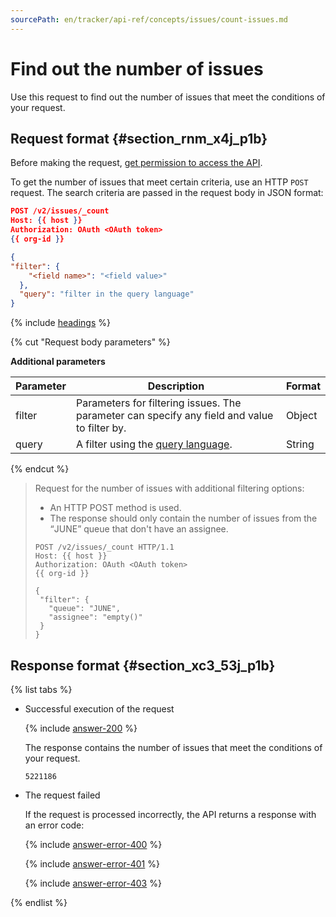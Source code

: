 ```yaml
---
sourcePath: en/tracker/api-ref/concepts/issues/count-issues.md
---
```

# Find out the number of issues

Use this request to find out the number of issues that meet the conditions of your request.

## Request format {#section_rnm_x4j_p1b}

Before making the request, [get permission to access the API](../access.md).

To get the number of issues that meet certain criteria, use an HTTP `POST` request. The search criteria are passed in the request body in JSON format:

```json
POST /v2/issues/_count
Host: {{ host }}
Authorization: OAuth <OAuth token>
{{ org-id }}

{
"filter": {
    "<field name>": "<field value>"
  },
  "query": "filter in the query language"
}
```

{% include [headings](../../../_includes/tracker/api/headings.md) %}

{% cut "Request body parameters" %}

**Additional parameters**

| Parameter | Description | Format |
| ----- | ----- | ----- |
| filter | Parameters for filtering issues. The parameter can specify any field and value to filter by. | Object |
| query | A filter using the [query language](../../user/query-filter.md). | String |

{% endcut %}

> Request for the number of issues with additional filtering options:
>
>- An HTTP POST method is used.
>- The response should only contain the number of issues from the <q>JUNE</q> queue that don't have an assignee.
>
>```
>POST /v2/issues/_count HTTP/1.1
>Host: {{ host }}
>Authorization: OAuth <OAuth token>
>{{ org-id }}
>
>{
>  "filter": {
>    "queue": "JUNE",
>    "assignee": "empty()"
>  }
>}
>```

## Response format {#section_xc3_53j_p1b}

{% list tabs %}

- Successful execution of the request

    {% include [answer-200](../../../_includes/tracker/api/answer-200.md) %}

    The response contains the number of issues that meet the conditions of your request.

    ```
    5221186
    ```

- The request failed

    If the request is processed incorrectly, the API returns a response with an error code:

    {% include [answer-error-400](../../../_includes/tracker/api/answer-error-400.md) %}

    {% include [answer-error-401](../../../_includes/tracker/api/answer-error-401.md) %}

    {% include [answer-error-403](../../../_includes/tracker/api/answer-error-403.md) %}

{% endlist %}

